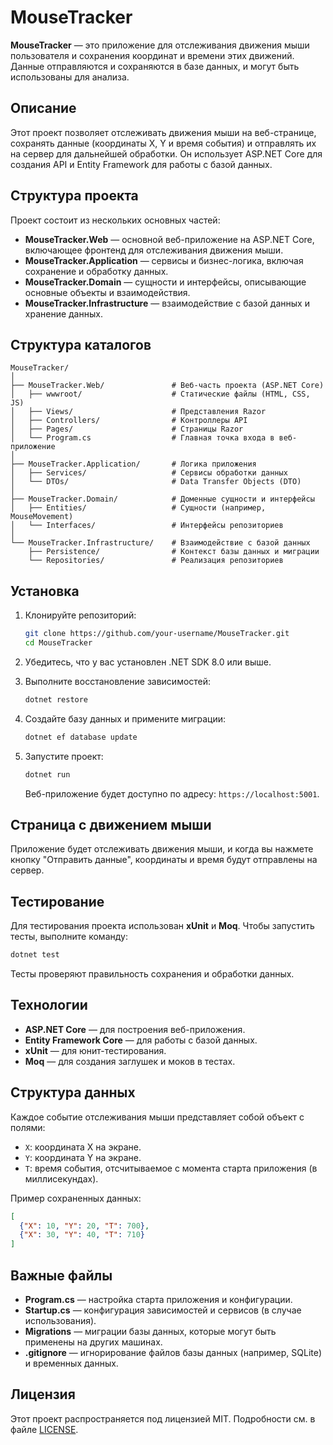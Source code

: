 
# MouseTracker

**MouseTracker** — это приложение для отслеживания движения мыши пользователя и сохранения координат и времени этих движений. Данные отправляются и сохраняются в базе данных, и могут быть использованы для анализа.

## Описание

Этот проект позволяет отслеживать движения мыши на веб-странице, сохранять данные (координаты X, Y и время события) и отправлять их на сервер для дальнейшей обработки. Он использует ASP.NET Core для создания API и Entity Framework для работы с базой данных.

## Структура проекта

Проект состоит из нескольких основных частей:

- **MouseTracker.Web** — основной веб-приложение на ASP.NET Core, включающее фронтенд для отслеживания движения мыши.
- **MouseTracker.Application** — сервисы и бизнес-логика, включая сохранение и обработку данных.
- **MouseTracker.Domain** — сущности и интерфейсы, описывающие основные объекты и взаимодействия.
- **MouseTracker.Infrastructure** — взаимодействие с базой данных и хранение данных.

## Структура каталогов

```
MouseTracker/
│
├── MouseTracker.Web/               # Веб-часть проекта (ASP.NET Core)
│   ├── wwwroot/                    # Статические файлы (HTML, CSS, JS)
│   ├── Views/                      # Представления Razor
│   ├── Controllers/                # Контроллеры API
│   ├── Pages/                      # Страницы Razor
│   └── Program.cs                  # Главная точка входа в веб-приложение
│
├── MouseTracker.Application/       # Логика приложения
│   ├── Services/                   # Сервисы обработки данных
│   └── DTOs/                       # Data Transfer Objects (DTO)
│
├── MouseTracker.Domain/            # Доменные сущности и интерфейсы
│   ├── Entities/                   # Сущности (например, MouseMovement)
│   └── Interfaces/                 # Интерфейсы репозиториев
│
└── MouseTracker.Infrastructure/    # Взаимодействие с базой данных
    ├── Persistence/                # Контекст базы данных и миграции
    └── Repositories/               # Реализация репозиториев
```

## Установка

1. Клонируйте репозиторий:

   ```bash
   git clone https://github.com/your-username/MouseTracker.git
   cd MouseTracker
   ```

2. Убедитесь, что у вас установлен .NET SDK 8.0 или выше.

3. Выполните восстановление зависимостей:

   ```bash
   dotnet restore
   ```

4. Создайте базу данных и примените миграции:

   ```bash
   dotnet ef database update
   ```

5. Запустите проект:

   ```bash
   dotnet run
   ```

   Веб-приложение будет доступно по адресу: `https://localhost:5001`.

## Страница с движением мыши

Приложение будет отслеживать движения мыши, и когда вы нажмете кнопку "Отправить данные", координаты и время будут отправлены на сервер.

## Тестирование

Для тестирования проекта использован **xUnit** и **Moq**. Чтобы запустить тесты, выполните команду:

```bash
dotnet test
```

Тесты проверяют правильность сохранения и обработки данных.

## Технологии

- **ASP.NET Core** — для построения веб-приложения.
- **Entity Framework Core** — для работы с базой данных.
- **xUnit** — для юнит-тестирования.
- **Moq** — для создания заглушек и моков в тестах.

## Структура данных

Каждое событие отслеживания мыши представляет собой объект с полями:

- `X`: координата X на экране.
- `Y`: координата Y на экране.
- `T`: время события, отсчитываемое с момента старта приложения (в миллисекундах).

Пример сохраненных данных:

```json
[
  {"X": 10, "Y": 20, "T": 700},
  {"X": 30, "Y": 40, "T": 710}
]
```

## Важные файлы

- **Program.cs** — настройка старта приложения и конфигурации.
- **Startup.cs** — конфигурация зависимостей и сервисов (в случае использования).
- **Migrations** — миграции базы данных, которые могут быть применены на других машинах.
- **.gitignore** — игнорирование файлов базы данных (например, SQLite) и временных данных.

## Лицензия

Этот проект распространяется под лицензией MIT. Подробности см. в файле [LICENSE](LICENSE).
